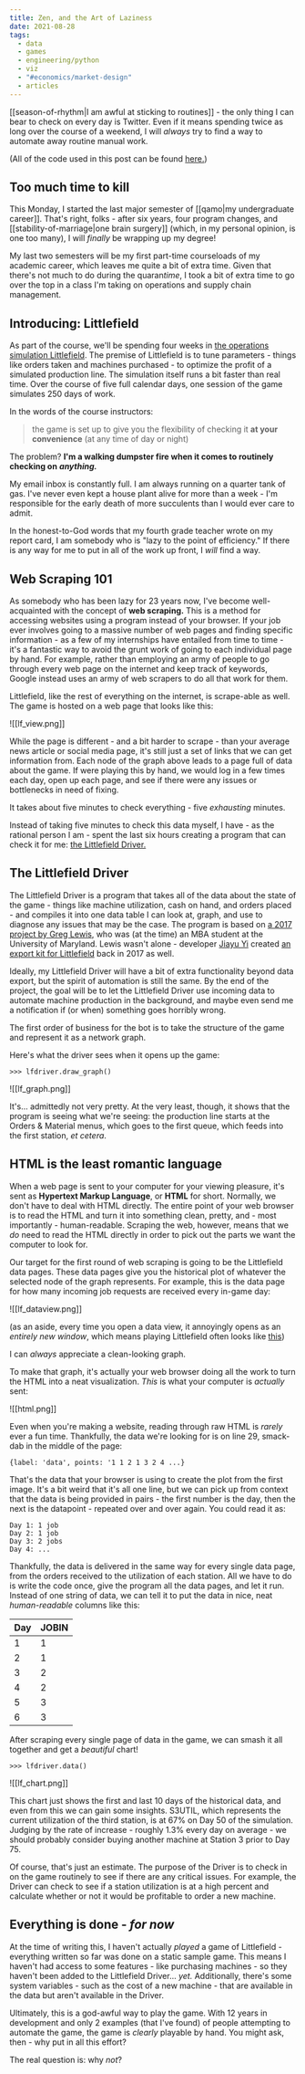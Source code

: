 ```yaml
---
title: Zen, and the Art of Laziness
date: 2021-08-28
tags:
  - data
  - games
  - engineering/python
  - viz
  - "#economics/market-design"
  - articles
---
```

[[season-of-rhythm|I am awful at sticking to routines]] - the only thing I can bear to check on every day is Twitter. Even if it means spending twice as long over the course of a weekend, I will *always* try to find a way to automate away routine manual work.

(All of the code used in this post can be found [here.](https://github.com/Spelkington/LittlefieldDriver/blob/main/ipynb/driver.ipynb))

## Too much time to kill

This Monday, I started the last major semester of [[qamo|my undergraduate career]]. That's right, folks - after six years, four program changes, and [[stability-of-marriage|one brain surgery]] (which, in my personal opinion, is one too many), I will *finally* be wrapping up my degree!

My last two semesters will be my first part-time courseloads of my academic career, which leaves me quite a bit of extra time. Given that there's not much to do during the quaran*time*, I took a bit of extra time to go over the top in a class I'm taking on operations and supply chain management.

## Introducing: Littlefield

As part of the course, we'll be spending four weeks in [the operations simulation Littlefield](http://responsive.net/littlefield.html). The premise of Littlefield is to tune parameters - things like orders taken and machines purchased - to optimize the profit of a simulated production line. The simulation itself runs a bit faster than real time. Over the course of five full calendar days, one session of the game simulates 250 days of work.

In the words of the course instructors:

> the game is set up to give you the flexibility of checking it **at your convenience** (at any time of day or night)

The problem? **I'm a walking dumpster fire when it comes to routinely checking on** ***anything.***

My email inbox is constantly full. I am always running on a quarter tank of gas.  I've never even kept a house plant alive for more than a week - I'm responsible for the early death of more succulents than I would ever care to admit.

In the honest-to-God words that my fourth grade teacher wrote on my report card, I am somebody who is "lazy to the point of efficiency." If there is any way for me to put in all of the work up front, I *will* find a way.

## Web Scraping 101

As somebody who has been lazy for 23 years now, I've become well-acquainted with the concept of **web scraping.** This is a method for accessing websites using a program instead of your browser. If your job ever involves going to a massive number of web pages and finding specific information - as a few of my internships have entailed from time to time - it's a fantastic way to avoid the grunt work of going to each individual page by hand. For example, rather than employing an army of people to go through every web page on the internet and keep track of keywords, Google instead uses an army of web scrapers to do all that work for them.

Littlefield, like the rest of everything on the internet, is scrape-able as well. The game is hosted on a web page that looks like this:

![[lf_view.png]]

While the page is different - and a bit harder to scrape - than your average news article or social media page, it's still just a set of links that we can get information from. Each node of the graph above leads to a page full of data about the game. If were playing this by hand, we would log in a few times each day, open up each page, and see if there were any issues or bottlenecks in need of fixing.

It takes about five minutes to check everything - five *exhausting* minutes.

Instead of taking five minutes to check this data myself, I have - as the rational person I am - spent the last six hours creating a program that can check it for me: [the Littlefield Driver.](https://github.com/Spelkington/LittlefieldDriver)

## The Littlefield Driver

The Littlefield Driver is a program that takes all of the data about the state of the game - things like machine utilization, cash on hand, and orders placed - and compiles it into one data table I can look at, graph, and use to diagnose any issues that may be the case. The program is based on [a 2017 project by Greg Lewis](https://medium.com/@gregdlewis/scraping-the-littlefield-simulation-with-python-a6bf618c6833), who was (at the time) an MBA student at the University of Maryland. Lewis wasn't alone - developer [Jiayu Yi](https://blog.jiayu.co/) created [an export kit for Littlefield](https://github.com/yi-jiayu/littlefield) back in 2017 as well.

Ideally, my Littlefield Driver will have a bit of extra functionality beyond data export, but the spirit of automation is still the same. By the end of the project, the goal will be to let the Littlefield Driver use incoming data to automate machine production in the background, and maybe even send me a notification if (or when) something goes horribly wrong.

The first order of business for the bot is to take the structure of the game and represent it as a network graph.

Here's what the driver sees when it opens up the game:

```
>>> lfdriver.draw_graph()
```

![[lf_graph.png]]

It's... admittedly not very pretty. At the very least, though, it shows that the program is seeing what we're seeing: the production line starts at the Orders & Material menus, which goes to the first queue, which feeds into the first station, *et cetera*.

## HTML is the least romantic language

When a web page is sent to your computer for your viewing pleasure, it's sent as **Hypertext Markup Language**, or **HTML** for short. Normally, we don't have to deal with HTML directly. The entire point of your web browser is to read the HTML and turn it into something clean, pretty, and - most importantly - human-readable. Scraping the web, however, means that we *do* need to read the HTML directly in order to pick out the parts we want the computer to look for.

Our target for the first round of web scraping is going to be the Littlefield data pages. These data pages give you the historical plot of whatever the selected node of the graph represents. For example, this is the data page for how many incoming job requests are received every in-game day:

![[lf_dataview.png]]

(as an aside, every time you open a data view, it annoyingly opens as an *entirely new window*, which means playing Littlefield often looks like [this](clutter.png))

I can *always* appreciate a clean-looking graph.

To make that graph, it's actually your web browser doing all the work to turn the HTML into a neat visualization. *This* is what your computer is *actually* sent:

![[html.png]]

Even when you're making a website, reading through raw HTML is *rarely* ever a fun time. Thankfully, the data we're looking for is on line 29, smack-dab in the middle of the page:

```
{label: 'data', points: '1 1 2 1 3 2 4 ...}
```

That's the data that your browser is using to create the plot from the first image. It's a bit weird that it's all one line, but we can pick up from context that the data is being provided in pairs - the first number is the day, then the next is the datapoint - repeated over and over again. You could read it as:

```
Day 1: 1 job
Day 2: 1 job
Day 3: 2 jobs
Day 4: ...
```

Thankfully, the data is delivered in the same way for every single data page, from the orders received to the utilization of each station. All we have to do is write the code once, give the program all the data pages, and let it run. Instead of one string of data, we can tell it to put the data in nice, neat *human-readable* columns like this:

| Day | JOBIN |
| --- | ----- |
| 1   | 1     |
| 2   | 1     |
| 3   | 2     |
| 4   | 2     |
| 5   | 3     |
| 6   | 3     |

After scraping every single page of data in the game, we can smash it all together and get a *beautiful* chart!

```
>>> lfdriver.data()
```

![[lf_chart.png]]

This chart just shows the first and last 10 days of the historical data, and even from this we can gain some insights. S3UTIL, which represents the current utilization of the third station, is at 67% on Day 50 of the simulation. Judging by the rate of increase - roughly 1.3% every day on average - we should probably consider buying another machine at Station 3 prior to Day 75.

Of course, that's just an estimate. The purpose of the Driver is to check in on the game routinely to see if there are any critical issues. For example, the Driver can check to see if a station utilization is at a high percent and calculate whether or not it would be profitable to order a new machine.

## Everything is done - *for now*

At the time of writing this, I haven't actually *played* a game of Littlefield - everything written so far was done on a static sample game. This means I haven't had access to some features - like purchasing machines - so they haven't been added to the Littlefield Driver... *yet.* Additionally, there's some system variables - such as the cost of a new machine - that are available in the data but aren't available in the Driver.

Ultimately, this is a god-awful way to play the game. With 12 years in development and only 2 examples (that I've found) of people attempting to automate the game, the game is *clearly* playable by hand. You might ask, then - why put in all this effort?

The real question is: why *not*?
